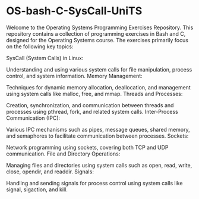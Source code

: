 # OS-bash-C-SysCall-UniTS
Welcome to the Operating Systems Programming Exercises Repository. This repository contains a collection of programming exercises in Bash and C, designed for the Operating Systems course. The exercises primarily focus on the following key topics:

SysCall (System Calls) in Linux:

Understanding and using various system calls for file manipulation, process control, and system information.
Memory Management:

Techniques for dynamic memory allocation, deallocation, and management using system calls like malloc, free, and mmap.
Threads and Processes:

Creation, synchronization, and communication between threads and processes using pthread, fork, and related system calls.
Inter-Process Communication (IPC):

Various IPC mechanisms such as pipes, message queues, shared memory, and semaphores to facilitate communication between processes.
Sockets:

Network programming using sockets, covering both TCP and UDP communication.
File and Directory Operations:

Managing files and directories using system calls such as open, read, write, close, opendir, and readdir.
Signals:

Handling and sending signals for process control using system calls like signal, sigaction, and kill.

